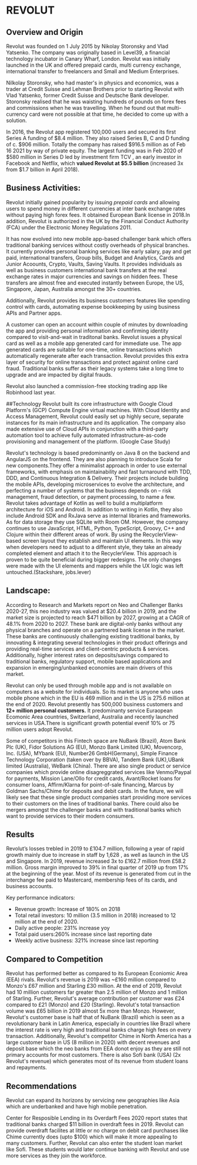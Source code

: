 # REVOLUT

## Overview and Origin

Revolut was founded on 1 July 2015 by Nikolay Storonsky and Vlad Yatsenko. The company was originally based in Level39, a financial technology incubator in Canary Wharf, London. Revolut was initially launched in the UK and offered prepaid cards, multi currency exchange, international transfer to freelancers and Small and Medium Enterprises. 
 
Nilkolay Storonsky, who had master's in physics and economics, was a trader at Credit Suisse and Lehman Brothers prior to starting Revolut with Vlad Yatsenko, former Credit Suisse and Deutsche Bank developer. Storonsky realised that he was waisting hundreds of pounds on forex fees and commissions when he was travelling. When he found out that multi-currency card were not possible at that time, he decided to come up with a  solution.    

In 2016, the Revolut app registered 100,000 users and secured its first Series A funding of $8.4 million. They also raised Series B, C and D funding of c. $906 million. Totally the company has raised $916.5 million as of Feb 16 2021 by way of private equity.  The largest funding was in Feb 2020 of $580 million in Series D led by investment firm TCV , an early investor in Facebook and Netflix, which **valued Revolut at $5.5 billion** (increased 3x from $1.7 billion in April 2018).

## Business Activities:

Revolut initially gained popularity by issuing *prepaid cards* and allowing users to spend money in different currencies at inter bank exchange rates without paying high forex fees. It obtained European Bank license in 2018.In addition, Revolut is authorized in the UK by the Financial Conduct Authority (FCA) under the Electronic Money Regulations 2011.

It has now evolved into new mobile app-based challenger bank which offers traditional banking services without costly overheads of physical branches. It currently provides personal banking services like early salary, pay and get paid, international transfers, Group bills, Budget and Analytics, Cards and Junior Acoounts, Crypto, Vaults, Saving Vaults. It provides individuals as well as business customers international bank transfers at the real exchange rates in major currencies and savings on hidden fees. These transfers are almost free and executed instantly between Europe, the US, Singapore, Japan, Australia amongst the 30+ countries.
 
Additionally, Revolut provides its business customers features like spending control with cards, automating expense bookkeeping by using business APIs and Partner apps.

A customer can open an account within couple of minutes by downloading the app and providing personal information and confirming identity compared to visit-and-wait in traditonal banks. Revolut issues a physical card as well as a mobile app generated card for immediate use. The app generated cards are suitable for one-time, online transactions which automatically regenerate after each transaction. Revolut provides this extra layer of security for online transactions and protect against online card fraud. Traditional banks suffer as their legacy systems take a long time to upgrade and are impacted by digital frauds. 

Revolut also launched a commission-free stocking trading app like Robinhood last year. 

##Technology
Revolut built its core infrastructure with Google Cloud Platform's (GCP) Compute Engine virtual machines. With Cloud Identity and Access Management, Revolut could easily set up highly secure, separate instances for its main infrastructure and its application. The company also made extensive use of Cloud APIs in conjunction with a third-party automation tool to achieve fully automated infrastructure-as-code provisioning and management of the platform. (Google Case Study)

Revolut's technology is based predominantly on Java 8 on the backend and AngularJS on the frontend. They are also planning to introduce Scala for new components.They offer a minimalist approach in order to use external frameworks, with emphasis on maintainability and fast turnaround with TDD, DDD, and Continuous Integration & Delivery. Their projects include building the mobile APIs, developing microservices to evolve the architecture, and perfecting a number of systems that the business depends on – risk management, fraud detection, or payment processing, to name a few. Revolut takes advantage of Kotlin as well to build a multiplatform architecture for iOS and Android. In addition to writing in Kotlin, they also include Android SDK and RxJava serve as internal libraries and frameworks. As for data storage they use SQLite with Room OM. However, the company continues to use JavaScript, HTML, Python, TypeScript, Groovy, C++ and Clojure within their different areas of work. By using the RecyclerView-based screen layout they establish and maintain UI elements. In this way when developers need to adjust to a different style, they take an already completed element and attach it to the RecyclerView. This approach is proven to be quite beneficial during bigger redesigns. The only changes were made with the UI elements and mappers while the UX logic was left untouched.(Stackshare, jobs.lever)

## Landscape:

According to Research and Markets report on Neo and Challenger Banks 2020-27, this neo industry was valued at $20.4 billion in 2019, and the market size is projected to reach $471 billion by 2027, growing at a CAGR of 48.1% from 2020 to 2027. These bank are digital-only banks without any physical branches and operate on a partnered bank license in the market. These banks are continuously challenging existing traditional banks, by innovating & integrating several technologies in their product offerings and providing real-time services and client-centric products & services. Additionally, higher interest rates on deposits/savings compared to traditional banks, regulatory support, mobile based applications and expansion in emerging/unbanked economies are main drivers of this market.

Revolut can only be used through mobile app and is not available on computers as a website for individuals. So its market is anyone who uses mobile phone which in the EU is 469 million and in the US is 275.6 million at the end of 2020. Revolut presently has 500,000 business customers and **12+ million personal customers.** It predominanty service  Euraopean Ecomonic Area countries, Switzerland, Australia and recently launched services in USA.There is significant growth potential evenif 10% or 75 million users adopt Revolut.
 
Some of competitors in this Fintech space are NuBank (Brazil), Atom Bank Plc (UK), Fidor Solutions AG (EU), Monzo Bank Limited (UK), Movencorp, Inc. (USA), MYbank (EU), Number26 GmbH(Germany), Simple Finance Technology Corporation (taken over by BBVA), Tandem Bank (UK),UBank limited (Australia), WeBank (China). There are also single product or service companies which provide online disagreggrated services like Venmo/Paypal for payments, Mission Lane/Ollo for credit cards, Avant/Rocket loans for consumer loans, Affirm/Klarna for point-of-sale financing, Marcus by Goldman Sachs/Chime for deposits and debit cards. In the future, we will likely see that these single product companies start providing more services to their customers on the lines of traditional banks. There could also be mergers amongst the challenger banks and with traditional banks which want to provide services to their modern consumers.   

## Results

Revolut’s losses trebled in 2019 to £104.7 million, following a year of rapid growth mainly due to increase in staff by 1,628 , as well as launch in the US and Singapore. In 2019, revenue increased 3x to £162.7 million from £58.2 million. Gross margin improved to 39% in final quarter of 2019 up from 17% at the beginning of the year. Most of its revenue is generated from cut in the interchange fee paid to Mastercard, membership fees of its cards, and business accounts.

Key performance indicators:
* Revenue growth: Increase of 180% on 2018
* Total retail investors: 10 million (3.5 million in 2018) increased to 12 million at the end of 2020.
* Daily active people: 231% increase yoy
* Total paid users:260% increase since last reporting date
* Weekly active business: 321% increase since last reporting


## Compared to Competition

Revolut has performed better as compared to its European Econiomic Area (EEA) rivals. Revolut's revenue is 2019 was ~£160 million compared to Monzo's £67 million and Starling £30 million. At the end of  2019, Revolut had 10 million customers far greater than 2.5 million of Monzo and 1 million of Starling. Further, Revolut's average contribution per customer was £24 compared to £21 (Monzo) and £20 (Starling). Revolut's total transaction volume was £65 billion in 2019 almost 5x more than Monzo. However, Revolut's customer base is half that of NuBank (Brazil) which is seen as a revolutionary bank in Latin America, especially in countries like Brazil where the interest rate is very high and traditional banks charge high fees on every transaction. Additionally, Revolut's competitor Chime in North America has a large customer base in US (8 million in 2020) with decent revenues and deposit base which the neo banks from EEA donot enjoy as they are still not primary accounts for most customers. There is also Sofi bank (USA) (2x Revolut's revenue) which generates most of its revenue from student loans and repayments.


## Recommendations

Revolut can expand its horizons by servicing new geographies like Asia which are underbanked and have high mobile penetration.  

Center for Resposible Lending in its Overdarft Fees 2020 report states that traditional banks charged $11 billion in overdraft fees in 2019. Revolut can provide overdraft facilites at little or no charge on debit card purchases like Chime currently does (upto $100) which will make it more appealing to many customers.  Further, Revolut can also enter the student loan market like Sofi. These students would later continue banking with Revolut and use more services as they join the workforce.

